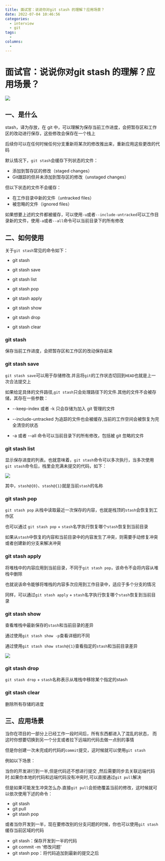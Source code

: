```yaml
---
title: 面试官：说说你对git stash 的理解？应用场景？
date: 2022-07-04 10:46:56
categories: 
  - interview
  - git
tags: 
  - 
columns: 
  - 
---
```

# 面试官：说说你对git stash 的理解？应用场景？

 ![](https://static.vue-js.com/83ddf210-fd6f-11eb-bc6f-3f06e1491664.png)



## 一、是什么

stash，译为存放，在 git 中，可以理解为保存当前工作进度，会把暂存区和工作区的改动进行保存，这些修改会保存在一个栈上

后续你可以在任何时候任何分支重新将某次的修改推出来，重新应用这些更改的代码

默认情况下，`git stash`会缓存下列状态的文件：

- 添加到暂存区的修改（staged changes）
- Git跟踪的但并未添加到暂存区的修改（unstaged changes）

但以下状态的文件不会缓存：

- 在工作目录中新的文件（untracked files）
- 被忽略的文件（ignored files）

如果想要上述的文件都被缓存，可以使用`-u`或者`--include-untracked`可以工作目录新的文件，使用`-a`或者`--all`命令可以当前目录下的所有修改



## 二、如何使用

关于`git stash`常见的命令如下：

- git stash
- git stash save

- git stash list
- git stash pop
- git stash apply
- git stash show

- git stash drop
- git stash clear



### git stash

保存当前工作进度，会把暂存区和工作区的改动保存起来



### git stash save

`git stash save`可以用于存储修改.并且将`git`的工作状态切回到`HEAD`也就是上一次合法提交上

如果给定具体的文件路径,`git stash`只会处理路径下的文件.其他的文件不会被存储，其存在一些参数：

- --keep-index 或者 -k 只会存储为加入 git 管理的文件

- --include-untracked 为追踪的文件也会被缓存,当前的工作空间会被恢复为完全清空的状态
- -a 或者 --all 命令可以当前目录下的所有修改，包括被 git 忽略的文件



### git stash list

显示保存进度的列表。也就意味着，`git stash`命令可以多次执行，当多次使用`git stash`命令后，栈里会充满未提交的代码，如下：

 ![](https://static.vue-js.com/50216dd0-fccf-11eb-bc6f-3f06e1491664.png)

其中，`stash@{0}`、`stash@{1}`就是当前`stash`的名称



### git stash pop

`git stash pop` 从栈中读取最近一次保存的内容，也就是栈顶的`stash`会恢复到工作区

也可以通过 `git stash pop` + `stash`名字执行恢复哪个`stash`恢复到当前目录

如果从`stash`中恢复的内容和当前目录中的内容发生了冲突，则需要手动修复冲突或者创建新的分支来解决冲突





### git stash apply

将堆栈中的内容应用到当前目录，不同于`git stash pop`，该命令不会将内容从堆栈中删除

也就说该命令能够将堆栈的内容多次应用到工作目录中，适应于多个分支的情况

同样，可以通过`git stash apply` + `stash`名字执行恢复哪个`stash`恢复到当前目录







### git stash show

查看堆栈中最新保存的`stash`和当前目录的差异

通过使用`git stash show -p`查看详细的不同

通过使用`git stash show stash@{1}`查看指定的`stash`和当前目录差异

 ![](https://static.vue-js.com/458620a0-fccf-11eb-bc6f-3f06e1491664.png)



### git stash drop

`git stash drop` + `stash`名称表示从堆栈中移除某个指定的stash



### git stash clear

删除所有存储的进度



## 三、应用场景

当你在项目的一部分上已经工作一段时间后，所有东西都进入了混乱的状态， 而这时你想要切换到另一个分支或者拉下远端的代码去做一点别的事情

但是你创建一次未完成的代码的`commit`提交，这时候就可以使用`git stash`

例如以下场景：

当你的开发进行到一半,但是代码还不想进行提交 ,然后需要同步去关联远端代码时.如果你本地的代码和远端代码没有冲突时,可以直接通过`git pull`解决

但是如果可能发生冲突怎么办.直接`git pull`会拒绝覆盖当前的修改，这时候就可以依次使用下述的命令：

- git stash
- git pull
- git stash pop

或者当你开发到一半，现在要修改别的分支问题的时候，你也可以使用`git stash`缓存当前区域的代码

- git stash：保存开发到一半的代码
- git commit -m '修改问题'
- git stash pop：将代码追加到最新的提交之后